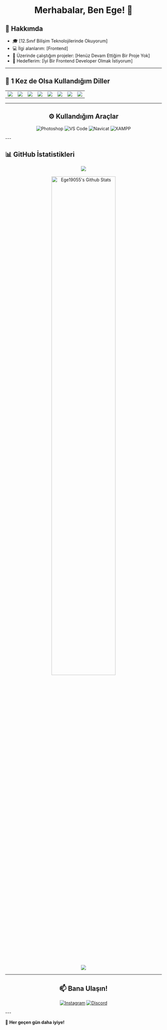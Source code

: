 
<h1 align="center">Merhabalar, Ben Ege! 👋</h1>

## 📌 Hakkımda
- 🎓 [12.Sınıf Bilişim Teknolojilerinde Okuyorum]
- 💻 İlgi alanlarım: [Frontend]
- 🚀 Üzerinde çalıştığım projeler: [Henüz Devam Ettiğim Bir Proje Yok]
- 🎯 Hedeflerim: [İyi Bir Frontend Developer Olmak İstiyorum]

---

## 🚀 1 Kez de Olsa Kullandığım Diller
<table>
<tr>

<td><img src="https://upload.wikimedia.org/wikipedia/commons/thumb/1/17/C_Sharp_Icon.png/640px-C_Sharp_Icon.png"></td>
<td><img src="https://upload.wikimedia.org/wikipedia/commons/thumb/c/c3/Python-logo-notext.svg/640px-Python-logo-notext.svg.png"></td>
<td><img src="https://upload.wikimedia.org/wikipedia/commons/thumb/2/27/PHP-logo.svg/640px-PHP-logo.svg.png"</td>
<td><img src="https://upload.wikimedia.org/wikipedia/commons/thumb/6/61/HTML5_logo_and_wordmark.svg/640px-HTML5_logo_and_wordmark.svg.png"</td>
<td><img src="https://upload.wikimedia.org/wikipedia/commons/thumb/d/d5/CSS3_logo_and_wordmark.svg/640px-CSS3_logo_and_wordmark.svg.png"</td>
<td><img src="https://upload.wikimedia.org/wikipedia/commons/thumb/9/99/Unofficial_JavaScript_logo_2.svg/640px-Unofficial_JavaScript_logo_2.svg.png"</td>
<td><img src="https://upload.wikimedia.org/wikipedia/commons/thumb/0/05/Go_Logo_Blue.svg/640px-Go_Logo_Blue.svg.png"</td>
 <td><img src="https://upload.wikimedia.org/wikipedia/commons/thumb/1/18/ISO_C%2B%2B_Logo.svg/640px-ISO_C%2B%2B_Logo.svg.png"</td>
</tr>
</table>

---
<center>
 
## ⚙️ Kullandığım Araçlar
![Photoshop](https://img.shields.io/badge/Adobe-Photoshop-31A8FF?style=flat&logo=adobe-photoshop&logoColor=white)
![VS Code](https://img.shields.io/badge/Editor-VSCode-blue?style=flat&logo=visual-studio-code)
![Navicat](https://img.shields.io/badge/Database-Navicat-green?style=flat&logo=navicat)
![XAMPP](https://img.shields.io/badge/Server-XAMPP-orange?style=flat&logo=xampp)

</center>
---

## 📊 GitHub İstatistikleri
<div align="center">

<p align="center">
<img src="https://github-readme-stats.vercel.app/api/top-langs/?username=ege19055&layout=compact&bg_color=0d1117&border_color=0d1117&text-color:79ff97&langs_count=12"><br><br>
  <a href="https://github.com/Ege19055/github-readme-stats"><img  width="64%" alt="Ege19055's Github Stats" src="https://github-readme-stats.vercel.app/api?username=Ege19055&show_icons=true&count_private=true&theme=react&hide_border=true&bg_color=0D1117" /></a><br><br>
</p>

![](https://github-profile-summary-cards.vercel.app/api/cards/profile-details?username=ege19055&theme=github_dark)

</div>

---
<center>

## 📫 Bana Ulaşın!
[![Instagram](https://img.shields.io/badge/Instagram-19.ege05-E4405F?style=for-the-badge&logo=instagram&logoColor=white)](https://www.instagram.com/19.ege05)
[![Discord](https://img.shields.io/badge/Discord-19.ege.055-5865F2?style=for-the-badge&logo=discord&logoColor=white)](https://discord.com/users/19.ege.055)

</center>
---

🚀 **Her geçen gün daha iyiye!**
